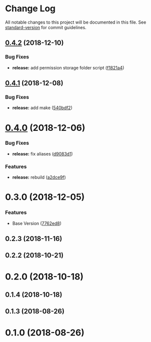 # Change Log

All notable changes to this project will be documented in this file. See [standard-version](https://github.com/conventional-changelog/standard-version) for commit guidelines.

<a name="0.4.2"></a>
## [0.4.2](https://github.com/klimby/e-php/compare/v0.4.1...v0.4.2) (2018-12-10)


### Bug Fixes

* **release:** add permission storage folder script ([f1821a4](https://github.com/klimby/e-php/commit/f1821a4))



<a name="0.4.1"></a>
## [0.4.1](https://github.com/klimby/e-php/compare/v0.4.0...v0.4.1) (2018-12-08)


### Bug Fixes

* **release:** add make ([540bdf2](https://github.com/klimby/e-php/commit/540bdf2))



<a name="0.4.0"></a>
# [0.4.0](https://github.com/klimby/e-php/compare/v0.3.0...v0.4.0) (2018-12-06)


### Bug Fixes

* **release:** fix aliases ([d9083d1](https://github.com/klimby/e-php/commit/d9083d1))


### Features

* **release:** rebuild ([a2dce9f](https://github.com/klimby/e-php/commit/a2dce9f))



<a name="0.3.0"></a>
# 0.3.0 (2018-12-05)


### Features

* Base Version ([7762ed8](https://github.com/klimby/e-php/commit/7762ed8))



<a name="0.2.3"></a>
## 0.2.3 (2018-11-16)



<a name="0.2.2"></a>
## 0.2.2 (2018-10-21)



<a name="0.2.0"></a>
# 0.2.0 (2018-10-18)



<a name="0.1.4"></a>
## 0.1.4 (2018-10-18)



<a name="0.1.3"></a>
## 0.1.3 (2018-08-26)



<a name="0.1.0"></a>
# 0.1.0 (2018-08-26)
